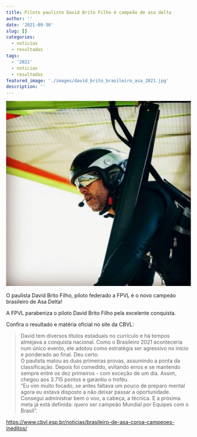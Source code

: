 ```yaml
---
title: Piloto paulisto David Brito Filho é campeão de asa delta
author: ''
date: '2021-09-30'
slug: []
categories:
  - noticias
  - resultados
tags:
  - '2021'
  - noticias
  - resultados
featured_image: './images/david_brito_brasileiro_asa_2021.jpg'
description: ''
---
```


![](images/david_brito_brasileiro_asa_2021.jpg)

O paulista David Brito Filho, piloto federado a FPVL é o novo campeão brasileiro de Asa Delta!  

A FPVL parabeniza o piloto David Brito Filho pela excelente conquista.  

Confira o resultado e matéria oficial no site da CBVL:  

> David tem diversos títulos estaduais no currículo e há tempos almejava a conquista nacional. Como o Brasileiro 2021 aconteceria num único evento, ele adotou como estratégia ser agressivo no início e ponderado ao final. Deu certo.   
O paulista matou as duas primeiras provas, assumindo a ponta da classificação. Depois foi comedido, evitando erros e se mantendo sempre entre os dez primeiros - com exceção de um dia. Assim, chegou aos 3.715 pontos e garantiu o troféu.  
“Eu vim muito focado, se antes faltava um pouco de preparo mental agora eu estava disposto a não deixar passar a oportunidade. Consegui administrar bem o voo, a cabeça, a técnica. E a próxima meta já está definida: quero ser campeão Mundial por Equipes com o Brasil”.

https://www.cbvl.esp.br/noticias/brasileiro-de-asa-coroa-campeoes-ineditos/
